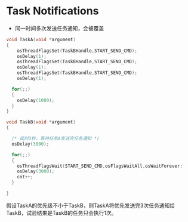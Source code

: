 # Task Notifications

* 同一时间多次发送任务通知，会被覆盖

```c
void TaskA(void *argument)
{
	osThreadFlagsSet(TaskBHandle,START_SEND_CMD);
	osDelay(1);
	osThreadFlagsSet(TaskBHandle,START_SEND_CMD);
	osDelay(1);
	osThreadFlagsSet(TaskBHandle,START_SEND_CMD);
	osDelay(1);

  for(;;)
  {
    osDelay(1000);
  }
}
```


```c
void TaskB(void *argument)
{

  /* 延时3秒，等待任务A发送完任务通知 */
  osDelay(3000);

  for(;;)
  {
	osThreadFlagsWait(START_SEND_CMD,osFlagsWaitAll,osWaitForever;
    osDelay(3000);
    cnt++;
  }

}
```

假设TaskA的优先级不小于TaskB，则TaskA将优先发送完3次任务通知给TaskB，试验结果是TaskB的任务只会执行1次。